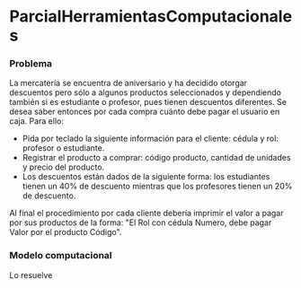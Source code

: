# ParcialHerramientasComputacionales

### Problema
 La mercatería se encuentra de aniversario y ha decidido otorgar descuentos pero sólo a algunos productos seleccionados y dependiendo también si es estudiante o profesor, pues tienen descuentos diferentes. Se desea saber entonces por cada compra cuánto debe pagar el usuario en caja. Para ello:
 
- Pida por teclado la siguiente información para el cliente: cédula y rol: profesor o estudiante.
- Registrar el producto a comprar: código producto, cantidad de unidades y precio del producto.
- Los descuentos están dados de la siguiente forma: los estudiantes tienen un 40% de descuento mientras que los profesores tienen un 20% de descuento.

Al final el procedimiento por cada cliente debería imprimir el valor a pagar por sus productos de la forma: "El Rol con cédula Numero, debe pagar Valor por el producto Código".

### Modelo computacional

Lo resuelve 
<!--stackedit_data:
eyJoaXN0b3J5IjpbMzgyNzI0Nzc1LC0xMTE0MjgxMzgzXX0=
-->